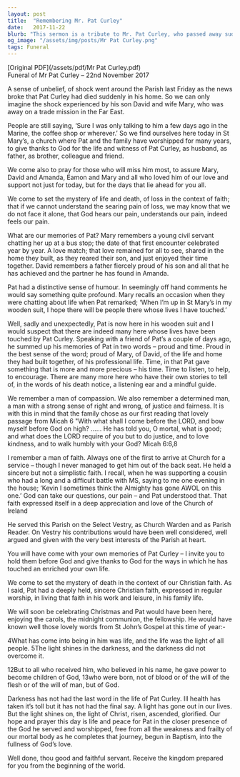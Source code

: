 ```yaml
---
layout: post
title:  "Remembering Mr. Pat Curley"
date:   2017-11-22
blurb: "This sermon is a tribute to Mr. Pat Curley, who passed away suddenly. It reflects on his life, his faith, and the impact he had on those around him. The sermon also offers comfort and support to those mourning his loss, reminding them of the enduring presence of God in times of sorrow."
og_image: "/assets/img/posts/Mr Pat Curley.png"
tags: Funeral
---
```

[Original PDF](/assets/pdf/Mr Pat Curley.pdf)    
Funeral of Mr Pat Curley – 22nd November 2017

A sense of unbelief, of shock went around the Parish last Friday as the news broke that Pat Curley had died suddenly in his home. So we can only imagine the shock experienced by his son David and wife Mary, who was away on a trade mission in the Far East.

People are still saying, ‘Sure I was only talking to him a few days ago in the Marine, the coffee shop or wherever.’ So we find ourselves here today in St Mary’s, a church where Pat and the family have worshipped for many years, to give thanks to God for the life and witness of Pat Curley, as husband, as father, as brother, colleague and friend.

We come also to pray for those who will miss him most, to assure Mary, David and Amanda, Eamon and Mary and all who loved him of our love and support not just for today, but for the days that lie ahead for you all.

We come to set the mystery of life and death, of loss in the context of faith; that if we cannot understand the searing pain of loss, we may know that we do not face it alone, that God hears our pain, understands our pain, indeed feels our pain.

What are our memories of Pat? Mary remembers a young civil servant chatting her up at a bus stop; the date of that first encounter celebrated year by year. A love match; that love remained for all to see, shared in the home they built, as they reared their son, and just enjoyed their time together. David remembers a father fiercely proud of his son and all that he has achieved and the partner he has found in Amanda.

Pat had a distinctive sense of humour. In seemingly off hand comments he would say something quite profound. Mary recalls an occasion when they were chatting about life when Pat remarked; ‘When I’m up in St Mary’s in my wooden suit, I hope there will be people there whose lives I have touched.’

Well, sadly and unexpectedly, Pat is now here in his wooden suit and I would suspect that there are indeed many here whose lives have been touched by Pat Curley. Speaking with a friend of Pat’s a couple of days ago, he summed up his memories of Pat in two words – proud and time. Proud in the best sense of the word; proud of Mary, of David, of the life and home they had built together, of his professional life. Time, in that Pat gave something that is more and more precious – his time. Time to listen, to help, to encourage. There are many more here who have their own stories to tell of, in the words of his death notice, a listening ear and a mindful guide.

We remember a man of compassion. We also remember a determined man, a man with a strong sense of right and wrong, of justice and fairness. It is with this in mind that the family chose as our first reading that lovely passage from Micah 6 "With what shall I come before the LORD, and bow myself before God on high? …… He has told you, O mortal, what is good; and what does the LORD require of you but to do justice, and to love kindness, and to walk humbly with your God? Micah 6:6,8

I remember a man of faith. Always one of the first to arrive at Church for a service – though I never managed to get him out of the back seat. He held a sincere but not a simplistic faith. I recall, when he was supporting a cousin who had a long and a difficult battle with MS, saying to me one evening in the house; ‘Kevin I sometimes think the Almighty has gone AWOL on this one.’ God can take our questions, our pain – and Pat understood that. That faith expressed itself in a deep appreciation and love of the Church of Ireland

He served this Parish on the Select Vestry, as Church Warden and as Parish Reader. On Vestry his contributions would have been well considered, well argued and given with the very best interests of the Parish at heart.

You will have come with your own memories of Pat Curley – I invite you to hold them before God and give thanks to God for the ways in which he has touched an enriched your own life.

We come to set the mystery of death in the context of our Christian faith. As I said, Pat had a deeply held, sincere Christian faith, expressed in regular worship, in living that faith in his work and leisure, in his family life.

We will soon be celebrating Christmas and Pat would have been here, enjoying the carols, the midnight communion, the fellowship. He would have known well those lovely words from St John’s Gospel at this time of year:-

4What has come into being in him was life, and the life was the light of all people. 5The light shines in the darkness, and the darkness did not overcome it.

12But to all who received him, who believed in his name, he gave power to become children of God, 13who were born, not of blood or of the will of the flesh or of the will of man, but of God.

Darkness has not had the last word in the life of Pat Curley. Ill health has taken it’s toll but it has not had the final say. A light has gone out in our lives. But the light shines on, the light of Christ, risen, ascended, glorified. Our hope and prayer this day is life and peace for Pat in the closer presence of the God he served and worshipped, free from all the weakness and frailty of our mortal body as he completes that journey, begun in Baptism, into the fullness of God’s love.

Well done, thou good and faithful servant. Receive the kingdom prepared for you from the beginning of the world.
